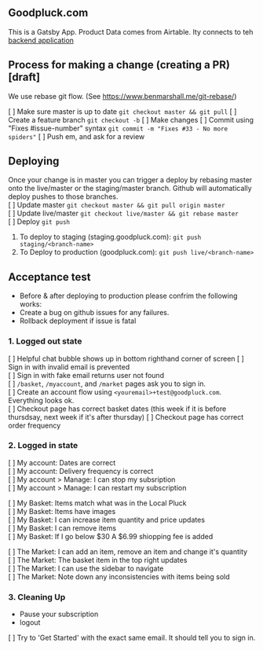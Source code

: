 ## Goodpluck.com

This is a Gatsby App. Product Data comes from Airtable. Ity connects to teh [backend application](https://github.com/cheningD/goodpluck_cf_worker)

## Process for making a change (creating a PR) [draft]

We use rebase git flow. (See https://www.benmarshall.me/git-rebase/)

[ ] Make sure master is up to date `git checkout master && git pull`
[ ] Create a feature branch `git checkout -b`
[ ] Make changes
[ ] Commit using "Fixes #issue-number" syntax `git commit -m "Fixes #33 - No more spiders"`
[ ] Push em, and ask for a review

## Deploying

Once your change is in master you can trigger a deploy by rebasing master onto the live/master or the staging/master branch. Github will automatically deploy pushes to those branches.  
[ ] Update master `git checkout master && git pull origin master`  
[ ] Update live/master `git checkout live/master && git rebase master`  
[ ] Deploy `git push`

1. To deploy to staging (staging.goodpluck.com): `git push staging/<branch-name>`
2. To Deploy to production (goodpluck.com): `git push live/<branch-name>`

## Acceptance test

- Before & after deploying to production please confrim the following works:
- Create a bug on github issues for any failures.
- Rollback deployment if issue is fatal

### 1. Logged out state

[ ] Helpful chat bubble shows up in bottom righthand corner of screen
[ ] Sign in with invalid email is prevented  
[ ] Sign in with fake email returns user not found  
[ ] `/basket`, `/myaccount`, and `/market` pages ask you to sign in.  
[ ] Create an account flow using `<youremail>+test@goodpluck.com`. Everything looks ok.  
[ ] Checkout page has correct basket dates (this week if it is before thursdsay, next week if it's after thursday)
[ ] Checkout page has correct order frequency

### 2. Logged in state

[ ] My account: Dates are correct  
[ ] My account: Delivery frequency is correct  
[ ] My account > Manage: I can stop my subsription  
[ ] My account > Manage: I can restart my subscription

[ ] My Basket: Items match what was in the Local Pluck  
[ ] My Basket: Items have images  
[ ] My Basket: I can increase item quantity and price updates  
[ ] My Basket: I can remove items  
[ ] My Basket: If I go below $30 A $6.99 shiopping fee is added

[ ] The Market: I can add an item, remove an item and change it's quantity  
[ ] The Market: The basket item in the top right updates  
[ ] The Market: I can use the sidebar to navigate  
[ ] The Market: Note down any inconsistencies with items being sold

### 3. Cleaning Up

- Pause your subscription
- logout

[ ] Try to 'Get Started' with the exact same email. It should tell you to sign in.
